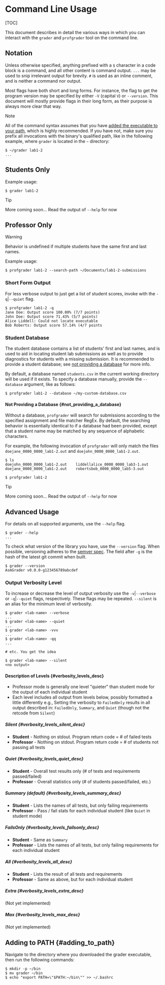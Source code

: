 # Command Line Usage

[TOC]

This document describes in detail the various ways in which you can interact with the `grader` and `profgrader` tool on the command line. 


## Notation

<!-- FIXME: Highlighted commands, `$` especially, would be nice -->

Unless otherwise specified, anything prefixed with a `$` character in a code block is a command, and all other content is command output. `...` may be used to snip irrelevant output for brevity. `#` is used as an inline comment, and is neither a command nor output.

Most flags have both short and long forms. For instance, the flag to get the program version may be specified by either `-V` (capital `V`) or `--version`. This document will mostly provide flags in their long form, as their purpose is always more clear that way.

> [!NOTE]
> All of the command syntax assumes that you have [added the executable to your path](#adding_to_path), which is highly recommended. If you have not, make sure you prefix all invocations with the binary's qualified path, like in the following example, where `grader` is located in the `~` directory:
> ```command
> $ ~/grader lab1-2
> ...
> ```

## Students Only

Example usage:

```command
$ grader lab1-2
```

> [!TIP]
> More coming soon...
> Read the output of `--help` for now

## Professor Only

> [!WARNING]
> Behavior is undefined if multiple students have the same first and last names.

Example usage:

```command
$ profgrader lab1-2 --search-path ~/Documents/lab1-2-submissions
```

### Short Form Output

For less verbose output to just get a list of student scores, invoke with the `-q`|`--quiet` flag.

```console
$ profgrader lab1-2 -q
Jane Doe: Output score 100.00% (7/7 points)
John Doe: Output score 71.43% (5/7 points)
Alice Liddell: Could not locate executable
Bob Roberts: Output score 57.14% (4/7 points
```

### Student Database

The student database contains a list of students' first and last names, and is used to aid in locating student lab submissions as well as to provide diagnostics for students with a missing submission. It is recommended to provide a student database; see [not providing a database](#not_providing_a_database) for more info.

By default, a database named `students.csv` in the current working directory will be used if it exists. To specify a database manually, provide the `--database` argument, like as follows:

```command
$ profgrader lab1-2 --database ~/my-custom-database.csv
```

#### Not Providing a Database {#not_providing_a_database}

Without a database, `profgrader` will search for submissions according to the specified assignment and file matcher RegEx. By default, the searching behavior is essentially identical to if a database had been provided, except that a student name may be matched by any sequence of alphabetic characters.

For example, the following invocation of `profgrader` will only match the files `doejane_0000_0000_lab1-2.out` and `doejohn_0000_0000_lab1-2.out`.

```command
$ ls
doejohn_0000_0000_lab1-2.out    liddellalice_0000_0000_lab3-1.out  
doejane_0000_0000_lab1-2.out    robertsbob_0000_0000_lab5-3.out  

$ profgrader lab1-2
```

> [!TIP]
> More coming soon...
> Read the output of `--help` for now


## Advanced Usage

For details on all supported arguments, use the `--help` flag.

```command
$ grader --help
...
```

To check what version of the library you have, use the `--version` flag. When possible, versioning adheres to the [semver spec](https://semver.org/). The field after `-g` is the hash of the latest git commit when built.

```command
$ grader --version
AsmGrader v0.0.0-g123456789abcdef
```

### Output Verbosity Level
To increase or decrease the level of output verbosity use the `-v`|`--verbose` or `-q`|`--quiet` flags, respectively. These flags may be repeated. `--silent` is an alias for the minimum level of verbosity.
```command
$ grader <lab-name> --verbose
...
$ grader <lab-name> --quiet
...
$ grader <lab-name> -vvv
...
$ grader <lab-name> -qq
...

# etc. You get the idea

$ grader <lab-name> --silent
<no output>
```


#### Description of Levels {#verbosity_levels_desc}
 - Professor mode is generally one level "quieter" than student mode for the output of each individual student
 - Each level includes all output from levels below, possibly formatted a little differently
   e.g., Setting the verbosity to `FailedOnly` results in all output described in:
        `FailedOnly`, `Summary`, and `Quiet` (though not the retcode from `Silent`)

##### Silent {#verbosity_levels_silent_desc}

- **Student** - Nothing on stdout. Program return code = # of failed tests
- **Professor** - Nothing on stdout. Program return code = # of students not passing all tests

##### Quiet {#verbosity_levels_quiet_desc}

- **Student** - Overall test results only (# of tests and requirements passed/failed)
- **Professor** - Overall statistics only (# of students passed/failed, etc.)

##### Summary (default) {#verbosity_levels_summary_desc}

- **Student** - Lists the names of all tests, but only failing requirements
- **Professor** - Pass / fail stats for each individual student (like `Quiet` in student mode)

##### FailsOnly {#verbosity_levels_failsonly_desc}

- **Student** - Same as `Summary`
- **Professor** - Lists the names of all tests, but only failing requirements for each individual student

##### All {#verbosity_levels_all_desc}
- **Student** - Lists the result of all tests and requirements
- **Professor**  - Same as above, but for each individual student

##### Extra {#verbosity_levels_extra_desc}

(Not yet implemented)

##### Max {#verbosity_levels_max_desc}

(Not yet implemented)

## Adding to PATH {#adding_to_path}

Navigate to the directory where you downloaded the grader executable, then run the following commands:

```command
$ mkdir -p ~/bin
$ mv grader ~/bin
$ echo "export PATH=\"$PATH:~/bin\"" >> ~/.bashrc
```
